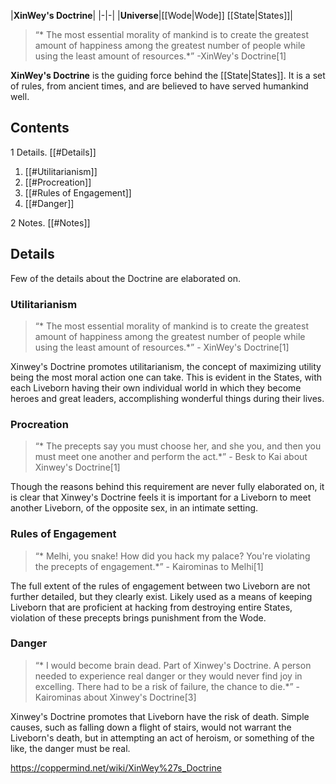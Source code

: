 |**XinWey's Doctrine**|
|-|-|
|**Universe**|[[Wode\|Wode]] [[State\|States]]|

>“* The most essential morality of mankind is to create the greatest amount of happiness among the greatest number of people while using the least amount of resources.*”
\-XinWey's Doctrine[1]


**XinWey's Doctrine** is the guiding force behind the [[State\|States]]. It is a set of rules, from ancient times, and are believed to have served humankind well.

## Contents

1 Details. [[#Details]] 

1. [[#Utilitarianism]] 
1. [[#Procreation]] 
1. [[#Rules of Engagement]] 
1. [[#Danger]] 


2 Notes. [[#Notes]] 


## Details
Few of the details about the Doctrine are elaborated on.

### Utilitarianism
>“* The most essential morality of mankind is to create the greatest amount of happiness among the greatest number of people while using the least amount of resources.*”
\- XinWey's Doctrine[1]


Xinwey's Doctrine promotes utilitarianism, the concept of maximizing utility being the most moral action one can take. This is evident in the States, with each Liveborn having their own individual world in which they become heroes and great leaders, accomplishing wonderful things during their lives.

### Procreation
>“* The precepts say you must choose her, and she you, and then you must meet one another and perform the act.*”
\- Besk to Kai about Xinwey's Doctrine[1]


Though the reasons behind this requirement are never fully elaborated on, it is clear that Xinwey's Doctrine feels it is important for a Liveborn to meet another Liveborn, of the opposite sex, in an intimate setting.

### Rules of Engagement
>“* Melhi, you snake! How did you hack my palace? You're violating the precepts of engagement.*”
\- Kairominas to Melhi[1]


The full extent of the rules of engagement between two Liveborn are not further detailed, but they clearly exist. Likely used as a means of keeping Liveborn that are proficient at hacking from destroying entire States, violation of these precepts brings punishment from the Wode.

### Danger
>“* I would become brain dead. Part of Xinwey's Doctrine. A person needed to experience real danger or they would never find joy in excelling. There had to be a risk of failure, the chance to die.*”
\- Kairominas about Xinwey's Doctrine[3]


Xinwey's Doctrine promotes that Liveborn have the risk of death. Simple causes, such as falling down a flight of stairs, would not warrant the Liveborn's death, but in attempting an act of heroism, or something of the like, the danger must be real.



https://coppermind.net/wiki/XinWey%27s_Doctrine